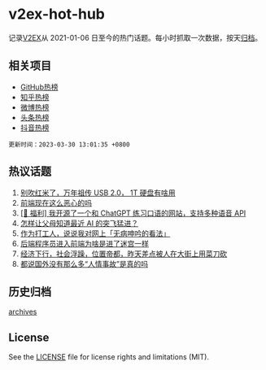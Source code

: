 # v2ex-hot-hub

 记录[V2EX](https://www.v2ex.com/)从 2021-01-06 日至今的热门话题。每小时抓取一次数据，按天[归档](archives)。
 
 ## 相关项目

- [GitHub热榜](https://github.com/it985/github-hot-hub)
- [知乎热榜](https://github.com/it985/zhihu-hot-hub)
- [微博热榜](https://github.com/it985/weibo-hot-hub)
- [头条热榜](https://github.com/it985/toutiao-hot-hub)
- [抖音热榜](https://github.com/it985/douyin-hot-hub)


 `更新时间：2023-03-30 13:01:35 +0800`

## 热议话题

1. [别吹红米了，万年祖传 USB 2.0， 1T 硬盘有啥用](https://www.v2ex.com/t/928145)
1. [前端现在这么恶心的吗](https://www.v2ex.com/t/928203)
1. [[🎉 福利] 我开源了一个和 ChatGPT 练习口语的网站，支持多种语音 API](https://www.v2ex.com/t/928200)
1. [怎样让父母知道最近 AI 的突飞猛进？](https://www.v2ex.com/t/928131)
1. [作为打工人，说说我对网上「无病呻吟的看法」](https://www.v2ex.com/t/928252)
1. [后端程序员进入前端为啥是进了迷宫一样](https://www.v2ex.com/t/928258)
1. [经济下行，社会浮躁，位置帝都，昨天差点被人在大街上用菜刀砍](https://www.v2ex.com/t/928431)
1. [都说国外没有那么多“人情事故”是真的吗](https://www.v2ex.com/t/928291)

## 历史归档

[archives](archives)

## License

See the [LICENSE](LICENSE) file for license rights and limitations (MIT).
